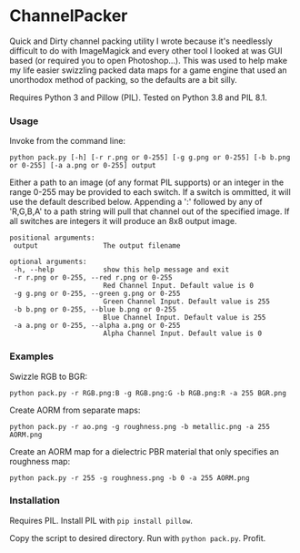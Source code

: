 # ChannelPacker
 
 Quick and Dirty channel packing utility I wrote because it's needlessly difficult to do with ImageMagick and every other tool I looked at was GUI based (or required you to open Photoshop...). 
 This was used to help make my life easier swizzling packed data maps for a game engine that used an unorthodox method of packing, so the defaults are a bit silly.
 
 Requires Python 3 and Pillow (PIL). Tested on Python 3.8 and PIL 8.1.
 
 ### Usage
Invoke from the command line: 

 `python pack.py [-h] [-r r.png or 0-255] [-g g.png or 0-255] [-b b.png or 0-255] [-a a.png or 0-255] output`
 
Either a path to an image (of any format PIL supports) or an integer in the range 0-255 may be provided to each switch. If a switch is ommitted, it will use the default described below.
Appending a ':' followed by any of 'R,G,B,A' to a path string will pull that channel out of the specified image. 
If all switches are integers it will produce an 8x8 output image. 

 ```
positional arguments:
  output                The output filename

optional arguments:
  -h, --help            show this help message and exit
  -r r.png or 0-255, --red r.png or 0-255
                        Red Channel Input. Default value is 0
  -g g.png or 0-255, --green g.png or 0-255
                        Green Channel Input. Default value is 255
  -b b.png or 0-255, --blue b.png or 0-255
                        Blue Channel Input. Default value is 255
  -a a.png or 0-255, --alpha a.png or 0-255
                        Alpha Channel Input. Default value is 0
```

### Examples
Swizzle RGB to BGR:

`python pack.py -r RGB.png:B -g RGB.png:G -b RGB.png:R -a 255 BGR.png`

Create AORM from separate maps:

`python pack.py -r ao.png -g roughness.png -b metallic.png -a 255 AORM.png`

Create an AORM map for a dielectric PBR material that only specifies an roughness map:

`python pack.py -r 255 -g roughness.png -b 0 -a 255 AORM.png`


 ### Installation
 Requires PIL. Install PIL with `pip install pillow`.
 
 Copy the script to desired directory. Run with `python pack.py`. Profit.
